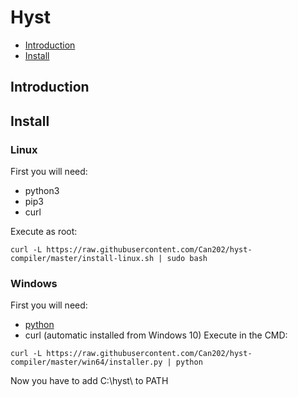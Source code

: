 # Hyst

- [Introduction](#Introduction)
- [Install](#Install)

## Introduction

## Install
### Linux
First you will need:
- python3
- pip3
- curl

Execute as root:
```
curl -L https://raw.githubusercontent.com/Can202/hyst-compiler/master/install-linux.sh | sudo bash
```
### Windows
First you will need:
- [python](https://www.python.org/)
- curl (automatic installed from Windows 10)
Execute in the CMD:
```
curl -L https://raw.githubusercontent.com/Can202/hyst-compiler/master/win64/installer.py | python
```

Now you have to add C:\hyst\ to PATH